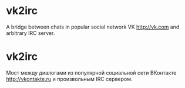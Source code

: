 vk2irc
======
A bridge between chats in popular social network VK http://vk.com and arbitrary IRC server.

vk2irc
======
Мост между диалогами из популярной социальной сети ВКонтакте http://vkontakte.ru и произвольным IRC сервером.
